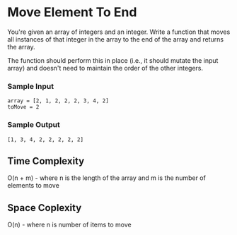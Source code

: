 # Move Element To End

You're given an array of integers and an integer. Write a function that moves
all instances of that integer in the array to the end of the array and returns
the array.

The function should perform this in place (i.e., it should mutate the input
array) and doesn't need to maintain the order of the other integers.

### Sample Input

```
array = [2, 1, 2, 2, 2, 3, 4, 2]
toMove = 2
```

### Sample Output

```
[1, 3, 4, 2, 2, 2, 2, 2]
```

## Time Complexity

O(n + m) - where n is the length of the array and m is the number of elements to move

## Space Coplexity

O(n) - where n is number of items to move
